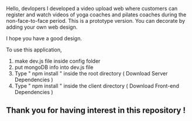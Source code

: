 Hello, devlopers
I developed a video upload web where customers can register and watch videos of yoga coaches and pilates coaches during the non-face-to-face period. 
This is a prototype version. You can decorate by adding your own web design.

I hope you have a good design.

To use this application, 

1. make dev.js file inside config folder 
2. put mongoDB info into dev.js file 
3. Type  " npm install " inside the root directory  ( Download Server Dependencies ) 
4. Type " npm install " inside the client directory ( Download Front-end Dependencies )


Thank you for having interest in this repository ! 
-----------------------------------------------------------------------------------------------------------------------------------------------------------------

